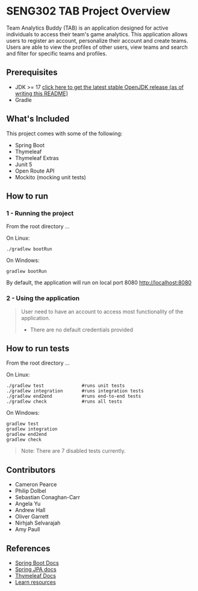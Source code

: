 # SENG302 TAB Project Overview
Team Analytics Buddy (TAB) is an application designed for active individuals to access their team's game analytics. This application allows users to register an account, personalize their account and create teams. Users are able to view the profiles of other users, view teams and search and filter for specific teams and profiles. 

## Prerequisites
- JDK >= 17 [click here to get the latest stable OpenJDK release (as of writing this README)](https://jdk.java.net/18/)
- Gradle

## What's Included
This project comes with some of the following:

- Spring Boot
- Thymeleaf
- Thymeleaf Extras
- Junit 5
- Open Route API
- Mockito (mocking unit tests)

## How to run
### 1 - Running the project
From the root directory ...

On Linux:
```
./gradlew bootRun
```

On Windows:
```
gradlew bootRun
```
 

By default, the application will run on local port 8080 [http://localhost:8080](http://localhost:8080)

### 2 - Using the application
> User need to have an account to access most functionality of the application.
> - There are no default credentials provided
> 

## How to run tests
From the root directory ...

On Linux:
```
./gradlew test              #runs unit tests
./gradlew integration       #runs integration tests
./gradlew end2end           #runs end-to-end tests
./gradlew check             #runs all tests
```


On Windows:
```
gradlew test
gradlew integration
gradlew end2end
gradlew check
```
>Note: There are 7 disabled tests currently. 

## Contributors
- Cameron Pearce
- Philip Dolbel
- Sebastian Conaghan-Carr
- Angela Yu
- Andrew Hall
- Oliver Garrett
- Nirhjah Selvarajah
- Amy Paull

## References

- [Spring Boot Docs](https://docs.spring.io/spring-boot/docs/current/reference/htmlsingle/)
- [Spring JPA docs](https://docs.spring.io/spring-data/jpa/docs/current/reference/html/)
- [Thymeleaf Docs](https://www.thymeleaf.org/documentation.html)
- [Learn resources](https://learn.canterbury.ac.nz/course/view.php?id=17797&section=8)
